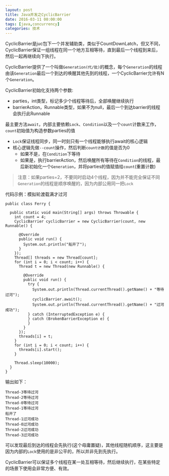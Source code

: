 ```yaml
---
layout: post
title: Java并发之CyclicBarrier
date: 2016-03-11 00:00:00
tags: [java,concurrency]
categories: 技术
---
```

CyclicBarrier是juc包下一个并发辅助类，类似于CountDownLatch，但又不同，CyclicBarrier保证一组线程在同一个地方互相等待，直到最后一个线程到来后，然后一起再继续向下执行。
<!-- more -->
CyclicBarrier提供了一个叫做`Generation(代/批)`的概念，每个`Generation`的线程由该`Generation`最后一个到达的唤醒其他先到的线程，一个CyclicBarrier允许有N个`Generation`。

CyclicBarrier初始化支持两个参数:

- parties，int类型，标记多少个线程等待后，全部唤醒继续执行
- barrierAction，Runnable类型，如果不为null，最后一个到达barrier的线程会执行此Runnable

最主要方法`await`，内部主要依赖`Lock`、`Condition`以及一个`count`计数来工作，`count`初始值为构造参数parties的值

- `Lock`保证线程同步，同一时刻只有一个线程能够执行await的核心逻辑
- 核心逻辑先做`--count`操作，然后判断`count计数`的值是否为0
  - 如果不是，在`Condition`下等待
  - 如果是，执行barrierAction，然后唤醒所有等待在`Condition`的线程，最后新初始化一个`Generation`，并将parties的值赋值给`count`(重置计数)

> 注意：如果parties=2，不要同时启动4个线程，因为并不能完全保证不同`Generation`的线程是顺序唤醒的，因为内部公用同一把`Lock`

代码示例：模拟轮渡载满才过河

```
public class Ferry {

  public static void main(String[] args) throws Throwable {
    int count = 4;
    CyclicBarrier cyclicBarrier = new CyclicBarrier(count, new Runnable() {

      @Override
      public void run() {
        System.out.println("船开了");
      }
    });
    Thread[] threads = new Thread[count];
    for (int i = 0; i < count; i++) {
      Thread t = new Thread(new Runnable() {

        @Override
        public void run() {
          try {
            System.out.println(Thread.currentThread().getName() + "等待过河");
            cyclicBarrier.await();
            System.out.println(Thread.currentThread().getName() + "过河成功");
          } catch (InterruptedException e) {
          } catch (BrokenBarrierException e) {
          }
        }
      });
      threads[i] = t;
    }
    for (int i = 0; i < count; i++) {
      threads[i].start();
    }

    Thread.sleep(10000);
  }
}
```

输出如下：

```
Thread-3等待过河
Thread-2等待过河
Thread-0等待过河
Thread-1等待过河
船开了
Thread-1过河成功
Thread-0过河成功
Thread-2过河成功
Thread-3过河成功
```
可以发现最后到达的线程会先执行(这个毋庸置疑)，其他线程随机顺序，这主要是因为内部的`Lock`使用的是非公平的，所以并非先到先执行。

CyclicBarrier可以保证多个线程在某一处互相等待，然后继续执行，在某些特定的场景下使用会非常方便、有效。